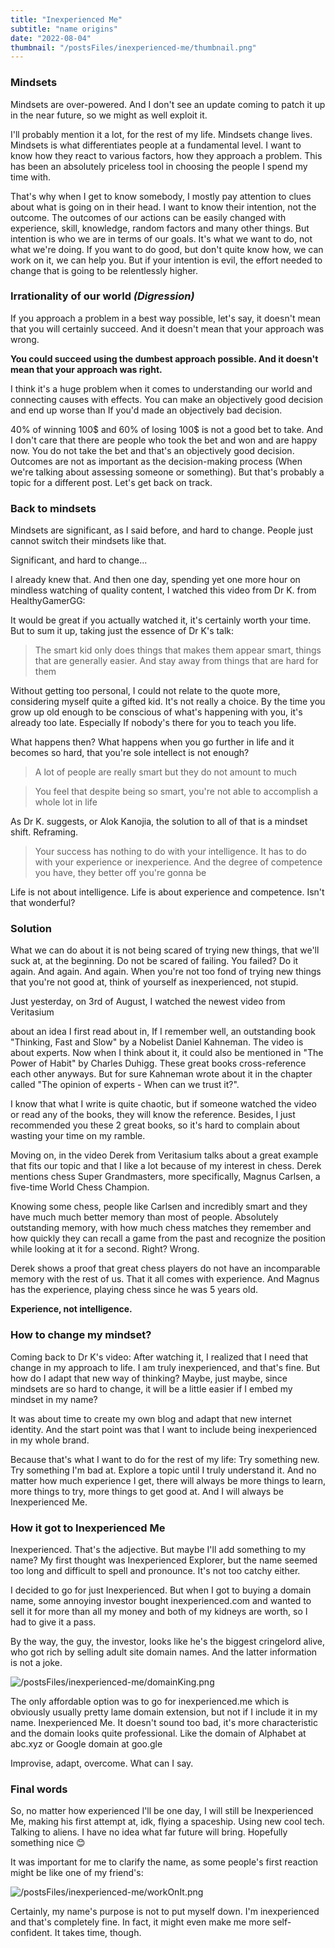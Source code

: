 ```yaml
---
title: "Inexperienced Me"
subtitle: "name origins"
date: "2022-08-04"
thumbnail: "/postsFiles/inexperienced-me/thumbnail.png"
---
```



### Mindsets
Mindsets are over-powered. And I don't see an update coming to patch it up in the near future, so we might as well exploit it.

I'll probably mention it a lot, for the rest of my life. Mindsets change lives. Mindsets is what differentiates people at a fundamental level. I want to know how they react to various factors, how they approach a problem. This has been an absolutely priceless tool in choosing the people I spend my time with.

That's why when I get to know somebody, I mostly pay attention to clues about what is going on in their head. I want to know their intention, not the outcome. The outcomes of our actions can be easily changed with experience, skill, knowledge, random factors and many other things. But intention is who we are in terms of our goals. It's what we want to do, not what we're doing. If you want to do good, but don't quite know how, we can work on it, we can help you. But if your intention is evil, the effort needed to change that is going to be relentlessly higher.


### Irrationality of our world *(Digression)*

If you approach a problem in a best way possible, let's say, it doesn't mean that you will certainly succeed. And it doesn't mean that your approach was wrong.

**You could succeed using the dumbest approach possible. And it doesn't mean that your approach was right.**

I think it's a huge problem when it comes to understanding our world and connecting causes with effects. You can make an objectively good decision and end up worse than If you'd made an objectively bad decision.

40% of winning 100$ and 60% of losing 100$ is not a good bet to take. And I don't care that there are people who took the bet and won and are happy now. You do not take the bet and that's an objectively good decision. Outcomes are not as important as the decision-making process (When we're talking about assessing someone or something). But that's probably a topic for a different post. Let's get back on track.


### Back to mindsets
Mindsets are significant, as I said before, and hard to change. People just cannot switch their mindsets like that.

Significant, and hard to change...

I already knew that. And then one day, spending yet one more hour on mindless watching of quality content, I watched this video from Dr K. from HealthyGamerGG:

<VideoEmbed src="https://www.youtube.com/embed/Hq32ZIz1EBE?si=iNwxnQ-NPuuxfcx-"/>

It would be great if you actually watched it, it's certainly worth your time. But to sum it up, taking just the essence of Dr K's talk:

> The smart kid only does things that makes them appear smart, things that are generally easier. And stay away from things that are hard for them

Without getting too personal, I could not relate to the quote more, considering myself quite a gifted kid. It's not really a choice. By the time you grow up old enough to be conscious of what's happening with you, it's already too late. Especially If nobody's there for you to teach you life.

What happens then? What happens when you go further in life and it becomes so hard, that you're sole intellect is not enough?

> A lot of people are really smart but they do not amount to much

> You feel that despite being so smart, you're not able to accomplish a whole lot in life

As Dr K. suggests, or Alok Kanojia, the solution to all of that is a mindset shift. Reframing.

> Your success has nothing to do with your intelligence. It has to do with your experience or inexperience. And the degree of competence you have, they better off you're gonna be

Life is not about intelligence. Life is about experience and competence. Isn't that wonderful?


### Solution

What we can do about it is not being scared of trying new things, that we'll suck at, at the beginning. Do not be scared of failing. You failed? Do it again. And again. And again. When you're not too fond of trying new things that you're not good at, think of yourself as inexperienced, not stupid.

Just yesterday, on 3rd of August, I watched the newest video from Veritasium

<VideoEmbed src="https://www.youtube.com/embed/5eW6Eagr9XA?si=ZCXlDtyLuNV9dFtp"/>

about an idea I first read about in, If I remember well, an outstanding book "Thinking, Fast and Slow" by a Nobelist Daniel Kahneman. The video is about experts. Now when I think about it, it could also be mentioned in "The Power of Habit" by Charles Duhigg. These great books cross-reference each other anyways. But for sure Kahneman wrote about it in the chapter called "The opinion of experts - When can we trust it?".

I know that what I write is quite chaotic, but if someone watched the video or read any of the books, they will know the reference. Besides, I just recommended you these 2 great books, so it's hard to complain about wasting your time on my ramble.

Moving on, in the video Derek from Veritasium talks about a great example that fits our topic and that I like a lot because of my interest in chess. Derek mentions chess Super Grandmasters, more specifically, Magnus Carlsen, a five-time World Chess Champion.

Knowing some chess, people like Carlsen and incredibly smart and they have much much better memory than most of people. Absolutely outstanding memory, with how much chess matches they remember and how quickly they can recall a game from the past and recognize the position while looking at it for a second. Right? Wrong.

Derek shows a proof that great chess players do not have an incomparable memory with the rest of us. That it all comes with experience. And Magnus has the experience, playing chess since he was 5 years old.

**Experience, not intelligence.**


### How to change my mindset?

Coming back to Dr K's video: After watching it, I realized that I need that change in my approach to life. I am truly inexperienced, and that's fine. But how do I adapt that new way of thinking? Maybe, just maybe, since mindsets are so hard to change, it will be a little easier if I embed my mindset in my name?

It was about time to create my own blog and adapt that new internet identity. And the start point was that I want to include being inexperienced in my whole brand.

Because that's what I want to do for the rest of my life: Try something new. Try something I'm bad at. Explore a topic until I truly understand it. And no matter how much experience I get, there will always be more things to learn, more things to try, more things to get good at. And I will always be Inexperienced Me.


### How it got to Inexperienced Me

Inexperienced. That's the adjective. But maybe I'll add something to my name? My first thought was Inexperienced Explorer, but the name seemed too long and difficult to spell and pronounce. It's not too catchy either.

I decided to go for just Inexperienced. But when I got to buying a domain name, some annoying investor bought inexperienced.com and wanted to sell it for more than all my money and both of my kidneys are worth, so I had to give it a pass.

By the way, the guy, the investor, looks like he's the biggest cringelord alive, who got rich by selling adult site domain names. And the latter information is not a joke.

![/postsFiles/inexperienced-me/domainKing.png](/postsFiles/inexperienced-me/domainKing.png)

The only affordable option was to go for inexperienced.me which is obviously usually pretty lame domain extension, but not if I include it in my name. Inexperienced Me. It doesn't sound too bad, it's more characteristic and the domain looks quite professional. Like the domain of Alphabet at abc.xyz or Google domain at goo.gle

Improvise, adapt, overcome. What can I say.


### Final words

So, no matter how experienced I'll be one day, I will still be Inexperienced Me, making his first attempt at, idk, flying a spaceship. Using new cool tech. Talking to aliens. I have no idea what far future will bring. Hopefully something nice 😊

It was important for me to clarify the name, as some people's first reaction might be like one of my friend's:

![/postsFiles/inexperienced-me/workOnIt.png](/postsFiles/inexperienced-me/workOnIt.png)

Certainly, my name's purpose is not to put myself down. I'm inexperienced and that's completely fine. In fact, it might even make me more self-confident. It takes time, though.